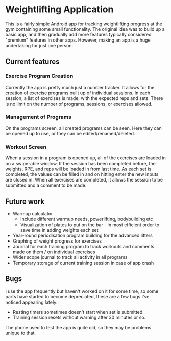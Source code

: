 # Weightlifting Application

This is a fairly simple Android app for tracking weightlifting progress at the gym containing some small functionality. The original idea was to build up a basic app, and then gradually add more features typically considered "premium" features in other apps. However, making an app is a huge undertaking for just one person.

## Current features

### Exercise Program Creation

Currently the app is pretty much just a number tracker. It allows for the creation of exercise programs built up of individual sessions. In each session, a list of exercises is made, with the expected reps and sets. There is no limit on the number of programs, sessions, or exercises allowed.

### Management of Programs

On the programs screen, all created programs can be seen. Here they can be opened up to use, or they can be edited/renamed/deleted.

### Workout Screen

When a session in a program is opened up, all of the exercises are loaded in on a swipe-able window. If the session has been completed before, the weights, RPE, and reps will be loaded in from last time.  As each set is completed, the values can be filled in and on hitting enter the new inputs are closed in. When all exercises are completed, it allows the session to be submitted and a comment to be made.

## Future work

* Warmup calculator
	* Include different warmup needs, powerlifting, bodybuilding etc
	* Visualization of plates to put on the bar - in most efficient order to save time in adding weights each set
* Year-round periodisation program building for the advanced lifters
* Graphing of weight progress for exercises
* Journal for each training program to track workouts and comments made on them / on individual exercises
* Wider scope journal to track all activity in all programs
* Temporary storage of current training session in case of app crash

## Bugs

I use the app frequently but haven't worked on it for some time, so some parts have started to become depreciated, these are a few bugs I've noticed appearing lately:
* Resting timers sometimes doesn't start when set is submitted.
* Training session resets without warning after 30 minutes or so.

The phone used to test the app is quite old, so they may be problems unique to that.